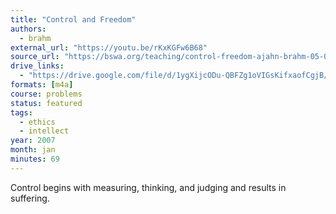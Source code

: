 ```yaml
---
title: "Control and Freedom"
authors:
  - brahm
external_url: "https://youtu.be/rKxKGFw6B68"
source_url: "https://bswa.org/teaching/control-freedom-ajahn-brahm-05-01-2007/"
drive_links:
  - "https://drive.google.com/file/d/1ygXijcODu-QBFZg1oVIGsKifxaofCgjB/view?usp=drivesdk"
formats: [m4a]
course: problems
status: featured
tags:
  - ethics
  - intellect
year: 2007
month: jan
minutes: 69
---
```


Control begins with measuring, thinking, and judging and results in suffering.
